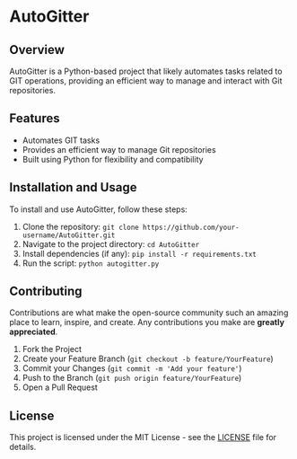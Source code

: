 # AutoGitter
## Overview
AutoGitter is a Python-based project that likely automates tasks related to GIT operations, providing an efficient way to manage and interact with Git repositories.
## Features
* Automates GIT tasks
* Provides an efficient way to manage Git repositories
* Built using Python for flexibility and compatibility
## Installation and Usage
To install and use AutoGitter, follow these steps:
1. Clone the repository: `git clone https://github.com/your-username/AutoGitter.git`
2. Navigate to the project directory: `cd AutoGitter`
3. Install dependencies (if any): `pip install -r requirements.txt`
4. Run the script: `python autogitter.py`
## Contributing
Contributions are what make the open-source community such an amazing place to learn, inspire, and create. Any contributions you make are **greatly appreciated**.
1. Fork the Project
2. Create your Feature Branch (`git checkout -b feature/YourFeature`)
3. Commit your Changes (`git commit -m 'Add your feature'`)
4. Push to the Branch (`git push origin feature/YourFeature`)
5. Open a Pull Request
## License
This project is licensed under the MIT License - see the [LICENSE](LICENSE) file for details.
